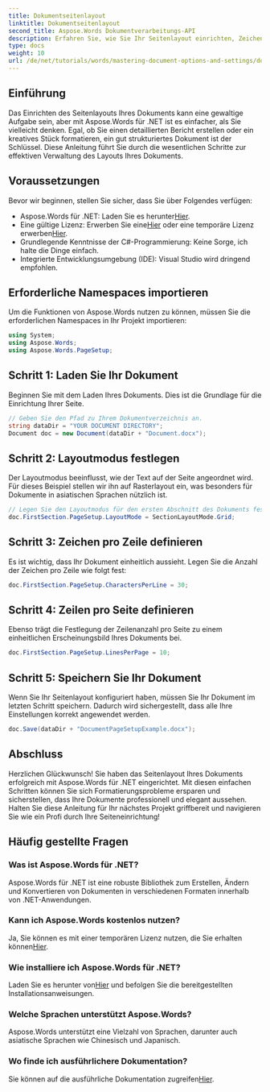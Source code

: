 ```yaml
---
title: Dokumentseitenlayout
linktitle: Dokumentseitenlayout
second_title: Aspose.Words Dokumentverarbeitungs-API
description: Erfahren Sie, wie Sie Ihr Seitenlayout einrichten, Zeichen pro Zeile definieren und das Erscheinungsbild des Dokuments in einfachen, umsetzbaren Schritten optimieren. Perfekt für Entwickler auf jedem Niveau.
type: docs
weight: 10
url: /de/net/tutorials/words/mastering-document-options-and-settings/document-page-layout/
---
```

## Einführung

Das Einrichten des Seitenlayouts Ihres Dokuments kann eine gewaltige Aufgabe sein, aber mit Aspose.Words für .NET ist es einfacher, als Sie vielleicht denken. Egal, ob Sie einen detaillierten Bericht erstellen oder ein kreatives Stück formatieren, ein gut strukturiertes Dokument ist der Schlüssel. Diese Anleitung führt Sie durch die wesentlichen Schritte zur effektiven Verwaltung des Layouts Ihres Dokuments.

## Voraussetzungen

Bevor wir beginnen, stellen Sie sicher, dass Sie über Folgendes verfügen:

- Aspose.Words für .NET: Laden Sie es herunter[Hier](https://releases.aspose.com/words/net/).
-  Eine gültige Lizenz: Erwerben Sie eine[Hier](https://purchase.aspose.com/buy) oder eine temporäre Lizenz erwerben[Hier](https://purchase.aspose.com/temporary-license/).
- Grundlegende Kenntnisse der C#-Programmierung: Keine Sorge, ich halte die Dinge einfach.
- Integrierte Entwicklungsumgebung (IDE): Visual Studio wird dringend empfohlen.

## Erforderliche Namespaces importieren

Um die Funktionen von Aspose.Words nutzen zu können, müssen Sie die erforderlichen Namespaces in Ihr Projekt importieren:

```csharp
using System;
using Aspose.Words;
using Aspose.Words.PageSetup;
```

## Schritt 1: Laden Sie Ihr Dokument

Beginnen Sie mit dem Laden Ihres Dokuments. Dies ist die Grundlage für die Einrichtung Ihrer Seite.

```csharp
// Geben Sie den Pfad zu Ihrem Dokumentverzeichnis an.
string dataDir = "YOUR DOCUMENT DIRECTORY";
Document doc = new Document(dataDir + "Document.docx");
```

## Schritt 2: Layoutmodus festlegen

Der Layoutmodus beeinflusst, wie der Text auf der Seite angeordnet wird. Für dieses Beispiel stellen wir ihn auf Rasterlayout ein, was besonders für Dokumente in asiatischen Sprachen nützlich ist.

```csharp
// Legen Sie den Layoutmodus für den ersten Abschnitt des Dokuments fest.
doc.FirstSection.PageSetup.LayoutMode = SectionLayoutMode.Grid;
```

## Schritt 3: Zeichen pro Zeile definieren

Es ist wichtig, dass Ihr Dokument einheitlich aussieht. Legen Sie die Anzahl der Zeichen pro Zeile wie folgt fest:

```csharp
doc.FirstSection.PageSetup.CharactersPerLine = 30;
```

## Schritt 4: Zeilen pro Seite definieren

Ebenso trägt die Festlegung der Zeilenanzahl pro Seite zu einem einheitlichen Erscheinungsbild Ihres Dokuments bei.

```csharp
doc.FirstSection.PageSetup.LinesPerPage = 10;
```

## Schritt 5: Speichern Sie Ihr Dokument

Wenn Sie Ihr Seitenlayout konfiguriert haben, müssen Sie Ihr Dokument im letzten Schritt speichern. Dadurch wird sichergestellt, dass alle Ihre Einstellungen korrekt angewendet werden.

```csharp
doc.Save(dataDir + "DocumentPageSetupExample.docx");
```

## Abschluss

Herzlichen Glückwunsch! Sie haben das Seitenlayout Ihres Dokuments erfolgreich mit Aspose.Words für .NET eingerichtet. Mit diesen einfachen Schritten können Sie sich Formatierungsprobleme ersparen und sicherstellen, dass Ihre Dokumente professionell und elegant aussehen. Halten Sie diese Anleitung für Ihr nächstes Projekt griffbereit und navigieren Sie wie ein Profi durch Ihre Seiteneinrichtung!

## Häufig gestellte Fragen

### Was ist Aspose.Words für .NET?
Aspose.Words für .NET ist eine robuste Bibliothek zum Erstellen, Ändern und Konvertieren von Dokumenten in verschiedenen Formaten innerhalb von .NET-Anwendungen.

### Kann ich Aspose.Words kostenlos nutzen?
 Ja, Sie können es mit einer temporären Lizenz nutzen, die Sie erhalten können[Hier](https://purchase.aspose.com/temporary-license/).

### Wie installiere ich Aspose.Words für .NET?
 Laden Sie es herunter von[Hier](https://releases.aspose.com/words/net/) und befolgen Sie die bereitgestellten Installationsanweisungen.

### Welche Sprachen unterstützt Aspose.Words?
Aspose.Words unterstützt eine Vielzahl von Sprachen, darunter auch asiatische Sprachen wie Chinesisch und Japanisch.

### Wo finde ich ausführlichere Dokumentation?
 Sie können auf die ausführliche Dokumentation zugreifen[Hier](https://reference.aspose.com/words/net/).
